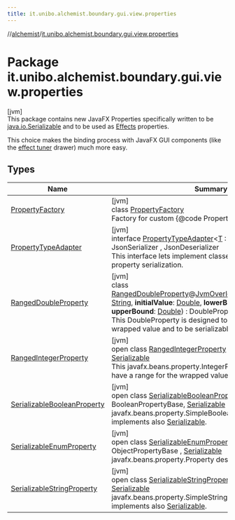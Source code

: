 ```yaml
---
title: it.unibo.alchemist.boundary.gui.view.properties
---
```

//[alchemist](../../index.html)/[it.unibo.alchemist.boundary.gui.view.properties](index.html)



# Package it.unibo.alchemist.boundary.gui.view.properties



[jvm]\
This package contains new JavaFX Properties specifically written to be [java.io.Serializable](https://docs.oracle.com/javase/8/docs/api/java/io/Serializable.html) and to be used as [Effects](../it.unibo.alchemist.boundary.gui.effects/-effect-f-x/index.html) properties. 



 This choice makes the binding process with JavaFX GUI components (like the [ effect tuner](../it.unibo.alchemist.boundary.gui.controller/-effect-properties-controller/index.html) drawer) much more easy.



## Types


| Name | Summary |
|---|---|
| [PropertyFactory](-property-factory/index.html) | [jvm]<br>class [PropertyFactory](-property-factory/index.html)<br>Factory for custom {@code Property}. |
| [PropertyTypeAdapter](-property-type-adapter/index.html) | [jvm]<br>interface [PropertyTypeAdapter](-property-type-adapter/index.html)<[T](-property-type-adapter/index.html) : Property<out [Any](https://kotlinlang.org/api/latest/jvm/stdlib/kotlin/-any/index.html)>?> : JsonSerializer<T> , JsonDeserializer<T> <br>This interface lets implement classes for JavaFX custom property serialization. |
| [RangedDoubleProperty](-ranged-double-property/index.html) | [jvm]<br>class [RangedDoubleProperty](-ranged-double-property/index.html)@[JvmOverloads](https://kotlinlang.org/api/latest/jvm/stdlib/kotlin.jvm/-jvm-overloads/index.html)()constructor(**name**: [String](https://kotlinlang.org/api/latest/jvm/stdlib/kotlin/-string/index.html), **initialValue**: [Double](https://kotlinlang.org/api/latest/jvm/stdlib/kotlin/-double/index.html), **lowerBound**: [Double](https://kotlinlang.org/api/latest/jvm/stdlib/kotlin/-double/index.html), **upperBound**: [Double](https://kotlinlang.org/api/latest/jvm/stdlib/kotlin/-double/index.html)) : DoublePropertyBase, [Serializable](https://docs.oracle.com/javase/8/docs/api/java/io/Serializable.html)<br>This DoubleProperty is designed to have a range for the wrapped value and to be serializable. |
| [RangedIntegerProperty](-ranged-integer-property/index.html) | [jvm]<br>open class [RangedIntegerProperty](-ranged-integer-property/index.html) : IntegerPropertyBase, [Serializable](https://docs.oracle.com/javase/8/docs/api/java/io/Serializable.html)<br>This javafx.beans.property.IntegerProperty is designed to have a range for the wrapped value and to be serializable. |
| [SerializableBooleanProperty](-serializable-boolean-property/index.html) | [jvm]<br>open class [SerializableBooleanProperty](-serializable-boolean-property/index.html) : BooleanPropertyBase, [Serializable](https://docs.oracle.com/javase/8/docs/api/java/io/Serializable.html)<br>javafx.beans.property.SimpleBooleanProperty that implements also [Serializable](https://docs.oracle.com/javase/8/docs/api/java/io/Serializable.html). |
| [SerializableEnumProperty](-serializable-enum-property/index.html) | [jvm]<br>open class [SerializableEnumProperty](-serializable-enum-property/index.html)<[T](-serializable-enum-property/index.html) : [Enum](https://docs.oracle.com/javase/8/docs/api/java/lang/Enum.html)<T>?> : ObjectPropertyBase<T> , [Serializable](https://docs.oracle.com/javase/8/docs/api/java/io/Serializable.html)<br>javafx.beans.property.Property designed to wrap an [enum](https://docs.oracle.com/javase/8/docs/api/java/lang/Enum.html). |
| [SerializableStringProperty](-serializable-string-property/index.html) | [jvm]<br>open class [SerializableStringProperty](-serializable-string-property/index.html) : StringPropertyBase, [Serializable](https://docs.oracle.com/javase/8/docs/api/java/io/Serializable.html)<br>javafx.beans.property.SimpleStringProperty that implements also [Serializable](https://docs.oracle.com/javase/8/docs/api/java/io/Serializable.html). |

